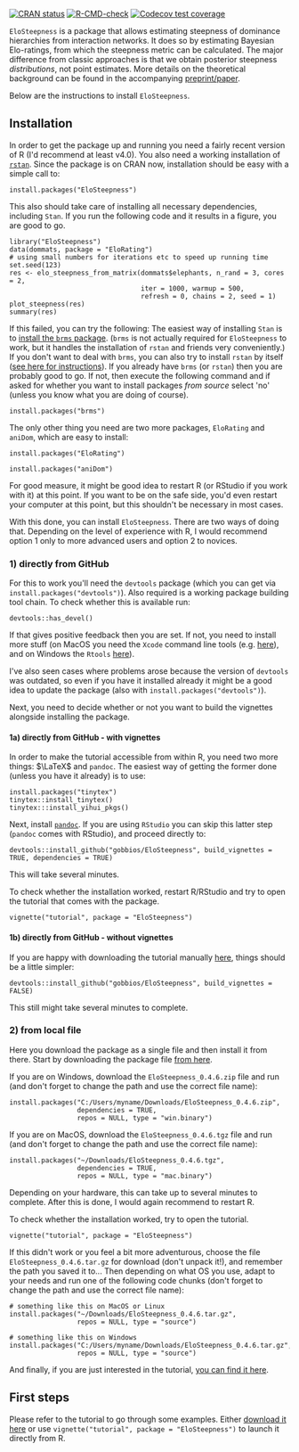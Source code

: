 <!-- badges: start -->
[![CRAN status](https://www.r-pkg.org/badges/version/EloSteepness)](https://CRAN.R-project.org/package=EloSteepness)
[![R-CMD-check](https://github.com/gobbios/EloSteepness/actions/workflows/R-CMD-check.yaml/badge.svg)](https://github.com/gobbios/EloSteepness/actions/workflows/R-CMD-check.yaml)
[![Codecov test coverage](https://codecov.io/gh/gobbios/EloSteepness/branch/main/graph/badge.svg)](https://app.codecov.io/gh/gobbios/EloSteepness?branch=main)

<!-- badges: end -->

`EloSteepness` is a package that allows estimating steepness of dominance hierarchies from interaction networks.
It does so by estimating Bayesian Elo-ratings, from which the steepness metric can be calculated.
The major difference from classic approaches is that we obtain posterior steepness *distributions*, not point estimates.
More details on the theoretical background can be found in the accompanying [preprint/paper](https://doi.org/10.1101/2022.01.28.478016).

Below are the instructions to install `EloSteepness`.

## Installation

In order to get the package up and running you need a fairly recent version of R (I'd recommend at least v4.0).
You also need a working installation of [`rstan`](https://mc-stan.org/).
Since the package is on CRAN now, installation should be easy with a simple call to:

`install.packages("EloSteepness")`

This also should take care of installing all necessary dependencies, including `Stan`.
If you run the following code and it results in a figure, you are good to go.

```
library("EloSteepness")
data(dommats, package = "EloRating")
# using small numbers for iterations etc to speed up running time
set.seed(123)
res <- elo_steepness_from_matrix(dommats$elephants, n_rand = 3, cores = 2,
                                 iter = 1000, warmup = 500, 
                                 refresh = 0, chains = 2, seed = 1)
plot_steepness(res)
summary(res)
```

If this failed, you can try the following:
The easiest way of installing `Stan` is to [install the `brms` package](https://github.com/paul-buerkner/brms#how-do-i-install-brms). (`brms` is not actually required for `EloSteepness` to work, but it handles the installation of `rstan` and friends very conveniently.)
If you don't want to deal with `brms`, you can also try to install `rstan` by itself ([see here for instructions](https://github.com/stan-dev/rstan/wiki/RStan-Getting-Started)).
If you already have `brms` (or `rstan`) then you are probably good to go.
If not, then execute the following command and if asked for whether you want to install packages *from source* select 'no' (unless you know what you are doing of course).

`install.packages("brms")`

The only other thing you need are two more packages, `EloRating` and `aniDom`, which are easy to install:

`install.packages("EloRating")`

`install.packages("aniDom")`

For good measure, it might be good idea to restart R (or RStudio if you work with it) at this point. 
If you want to be on the safe side, you'd even restart your computer at this point, but this shouldn't be necessary in most cases.

With this done, you can install `EloSteepness`. 
There are two ways of doing that.
Depending on the level of experience with R, I would recommend option 1 only to more advanced users and option 2 to novices.

### 1) directly from GitHub

For this to work you'll need the `devtools` package (which you can get via `install.packages("devtools")`).
Also required is a working package building tool chain.
To check whether this is available run:

```
devtools::has_devel()
```

If that gives positive feedback then you are set.
If not, you need to install more stuff (on MacOS you need the `Xcode` command line tools (e.g. [here](https://mac.install.guide/commandlinetools/4.html)), and on Windows the `Rtools` [here](https://cran.r-project.org/bin/windows/Rtools/rtools40.html)).

I've also seen cases where problems arose because the version of `devtools` was outdated, so even if you have it installed already it might be a good idea to update the package (also with `install.packages("devtools")`).

Next, you need to decide whether or not you want to build the vignettes alongside installing the package.

#### 1a) directly from GitHub - with vignettes

In order to make the tutorial accessible from within R, you need two more things: $\LaTeX$ and `pandoc`.
The easiest way of getting the former done (unless you have it already) is to use:

```
install.packages("tinytex")
tinytex::install_tinytex()
tinytex:::install_yihui_pkgs()
```

Next, install [`pandoc`](https://pandoc.org/installing.html).
If you are using `RStudio` you can skip this latter step (`pandoc` comes with RStudio), and proceed directly to:

```
devtools::install_github("gobbios/EloSteepness", build_vignettes = TRUE, dependencies = TRUE)
```

This will take several minutes. 

To check whether the installation worked, restart R/RStudio and try to open the tutorial that comes with the package.

```
vignette("tutorial", package = "EloSteepness")
```




#### 1b) directly from GitHub - without vignettes

If you are happy with downloading the tutorial manually [here](https://github.com/gobbios/EloSteepness/blob/main/documents/tutorial.pdf), things should be a little simpler:

```
devtools::install_github("gobbios/EloSteepness", build_vignettes = FALSE)
```

This still might take several minutes to complete.


### 2) from local file

Here you download the package as a single file and then install it from there. 
Start by downloading the package file [from here](https://github.com/gobbios/EloSteepness/releases/latest).


If you are on Windows, download the `EloSteepness_0.4.6.zip` file and run (and don't forget to change the path and use the correct file name):

```
install.packages("C:/Users/myname/Downloads/EloSteepness_0.4.6.zip", 
                 dependencies = TRUE, 
                 repos = NULL, type = "win.binary")
```

If you are on MacOS, download the `EloSteepness_0.4.6.tgz` file and run (and don't forget to change the path and use the correct file name):

```
install.packages("~/Downloads/EloSteepness_0.4.6.tgz", 
                 dependencies = TRUE, 
                 repos = NULL, type = "mac.binary")
```

Depending on your hardware, this can take up to several minutes to complete.
After this is done, I would again recommend to restart R.

To check whether the installation worked, try to open the tutorial.

```
vignette("tutorial", package = "EloSteepness")
```


If this didn't work or you feel a bit more adventurous, choose the file `EloSteepness_0.4.6.tar.gz` for download (don't unpack it!), and remember the path you saved it to...
Then depending on what OS you use, adapt to your needs and run one of the following code chunks (don't forget to change the path and use the correct file name):

```
# something like this on MacOS or Linux
install.packages("~/Downloads/EloSteepness_0.4.6.tar.gz",  
                 repos = NULL, type = "source")
```

```
# something like this on Windows
install.packages("C:/Users/myname/Downloads/EloSteepness_0.4.6.tar.gz",  
                 repos = NULL, type = "source")
```




And finally, if you are just interested in the tutorial, [you can find it here](https://github.com/gobbios/EloSteepness/blob/main/documents/tutorial.pdf).


## First steps

Please refer to the tutorial to go through some examples.
Either [download it here](https://github.com/gobbios/EloSteepness/blob/main/documents/tutorial.pdf) or use `vignette("tutorial", package = "EloSteepness")` to launch it directly from R.

